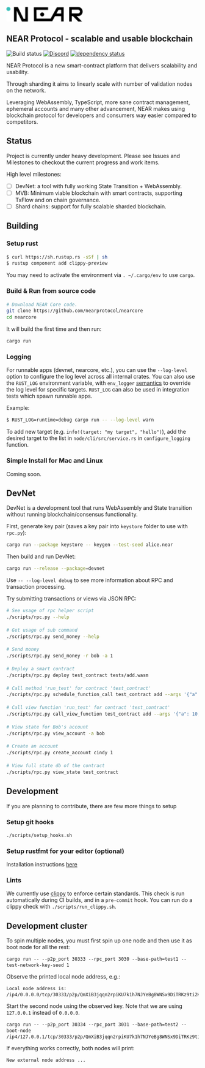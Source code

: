 <img src="docs/logo.svg" width="200px" />

## NEAR Protocol - scalable and usable blockchain

![Build status](https://img.shields.io/gitlab/pipeline/nearprotocol/nearcore.svg)
<a href="https://discord.gg/gBtUFKR">![Discord](https://img.shields.io/discord/490367152054992913.svg)</a>
[![dependency status](https://deps.rs/repo/github/nearprotocol/nearcore/status.svg)](https://deps.rs/repo/github/nearprotocol/nearcore)

NEAR Protocol is a new smart-contract platform that delivers scalability and usability.

Through sharding it aims to linearly scale with number of validation nodes on the network.

Leveraging WebAssembly, TypeScript, more sane contract management, ephemeral accounts and many other advancement, NEAR
makes using blockchain protocol for developers and consumers way easier compared to competitors.

## Status

Project is currently under heavy development. Please see Issues and Milestones to checkout the current progress and work items.

High level milestones:

 - [ ] DevNet: a tool with fully working State Transition + WebAssembly.
 - [ ] MVB: Minimum viable blockchain with smart contracts, supporting TxFlow and on chain governance.  
 - [ ] Shard chains: support for fully scalable sharded blockchain.

## Building

### Setup rust

```bash
$ curl https://sh.rustup.rs -sSf | sh
$ rustup component add clippy-preview
```

You may need to activate the environment via `. ~/.cargo/env` to use `cargo`.

### Build & Run from source code

```bash
# Download NEAR Core code.
git clone https://github.com/nearprotocol/nearcore
cd nearcore
```

It will build the first time and then run:

```bash
cargo run
```

### Logging

For runnable apps (devnet, nearcore, etc.), you can use
the `--log-level` option to configure the log level across all internal crates.
You can also use the `RUST_LOG` environment variable, with `env_logger`
[semantics](https://docs.rs/env_logger/0.6.0/env_logger/#enabling-logging)
to override the log level for specific targets. `RUST_LOG` can also be used in
integration tests which spawn runnable apps.

Example:
```bash
$ RUST_LOG=runtime=debug cargo run -- --log-level warn
```

To add new target (e.g. `info!(target: "my target", "hello")`), 
add the desired target to the list in `node/cli/src/service.rs` in `configure_logging` function.

### Simple Install for Mac and Linux

Coming soon.

## DevNet

DevNet is a development tool that runs WebAssembly and State transition without running blockchain/consensus functionality.

First, generate key pair (saves a key pair into `keystore` folder to use with `rpc.py`):

```bash
cargo run --package keystore -- keygen --test-seed alice.near
```

Then build and run DevNet:

```bash
cargo run --release --package=devnet
```

Use `-- --log-level debug` to see more information about RPC and transaction processing.

Try submitting transactions or views via JSON RPC:

```bash
# See usage of rpc helper script
./scripts/rpc.py --help

# Get usage of sub command
./scripts/rpc.py send_money --help

# Send money
./scripts/rpc.py send_money -r bob -a 1

# Deploy a smart contract
./scripts/rpc.py deploy test_contract tests/add.wasm

# Call method 'run_test' for contract 'test_contract'
./scripts/rpc.py schedule_function_call test_contract add --args '{"a": 10, "b": 20}'

# Call view function 'run_test' for contract 'test_contract'
./scripts/rpc.py call_view_function test_contract add --args '{"a": 10, "b": 20}'

# View state for Bob's account
./scripts/rpc.py view_account -a bob

# Create an account
./scripts/rpc.py create_account cindy 1

# View full state db of the contract
./scripts/rpc.py view_state test_contract
```

## Development

If you are planning to contribute, there are few more things to setup

### Setup git hooks

```bash
./scripts/setup_hooks.sh
```

### Setup rustfmt for your editor (optional)
Installation instructions [here](https://github.com/rust-lang-nursery/rustfmt#running-rustfmt-from-your-editor)

### Lints
We currently use [clippy](https://github.com/rust-lang-nursery/rust-clippy) to enforce certain standards.
This check is run automatically during CI builds, and in a `pre-commit`
hook. You can run do a clippy check with `./scripts/run_clippy.sh`.

## Development cluster

To spin multiple nodes, you must first spin up one node and then use it as boot node for all the rest:

    cargo run -- --p2p_port 30333 --rpc_port 3030 --base-path=test1 --test-network-key-seed 1

Observe the printed local node address, e.g.:

    Local node address is: /ip4/0.0.0.0/tcp/30333/p2p/QmXiB3jqqn2rpiKU7k1h7NJYeBg8WNSx9DiTRKz9ti2KSK

 Start the second node using the observed key. Note that we are using `127.0.0.1` instead of `0.0.0.0`.

    cargo run -- --p2p_port 30334 --rpc_port 3031 --base-path=test2 --boot-node /ip4/127.0.0.1/tcp/30333/p2p/QmXiB3jqqn2rpiKU7k1h7NJYeBg8WNSx9DiTRKz9ti2KSK 
 
If everything works correctly, both nodes will print:
    
    New external node address ...
